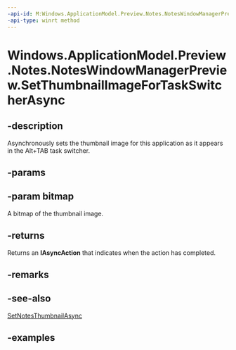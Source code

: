 ```yaml
---
-api-id: M:Windows.ApplicationModel.Preview.Notes.NotesWindowManagerPreview.SetThumbnailImageForTaskSwitcherAsync(Windows.Graphics.Imaging.SoftwareBitmap)
-api-type: winrt method
---
```


<!-- Method syntax.
public IAsyncAction NotesWindowManagerPreview.SetThumbnailImageForTaskSwitcherAsync(SoftwareBitmap bitmap)
-->

# Windows.ApplicationModel.Preview.Notes.NotesWindowManagerPreview.SetThumbnailImageForTaskSwitcherAsync

## -description
Asynchronously sets the thumbnail image for this application as it appears in the Alt+TAB task switcher.

## -params

## -param bitmap
A bitmap of the thumbnail image. 

## -returns
Returns an **IAsyncAction** that indicates when the action has completed.

## -remarks

## -see-also
[SetNotesThumbnailAsync](noteswindowmanagerpreview_setnotesthumbnailasync_281830069.md)

## -examples

